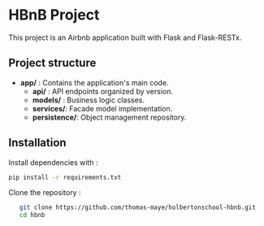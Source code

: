 # HBnB Project

This project is an Airbnb application built with Flask and Flask-RESTx.

## Project structure

- **app/** : Contains the application's main code.
  - **api/** : API endpoints organized by version.
  - **models/** : Business logic classes.
  - **services/**: Facade model implementation.
  - **persistence/**: Object management repository.

## Installation

Install dependencies with :

```bash
pip install -r requirements.txt
```

Clone the repository :

```bash
   git clone https://github.com/thomas-maye/holbertonschool-hbnb.git
   cd hbnb
```
